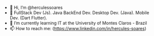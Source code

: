 - 👋 Hi, I’m @herculessoares
- 👀 FullStack Dev (Js). Java BackEnd Dev. Desktop Dev. (Java). Mobile Dev. (Dart Flutter). 
- 🌱 I’m currently learning IT at the University of Montes Claros - Brazil
- 📫 How to reach me: (https://www.linkedin.com/in/hercules-soares)
